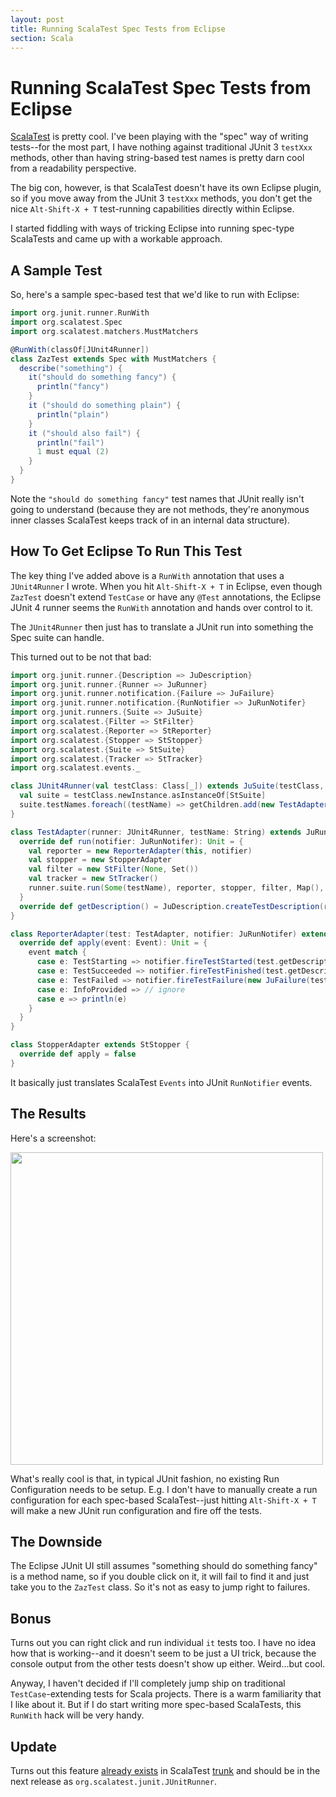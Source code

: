 ```yaml
---
layout: post
title: Running ScalaTest Spec Tests from Eclipse
section: Scala
---
```


Running ScalaTest Spec Tests from Eclipse
=========================================

[ScalaTest](http://www.artima.com/scalatest/) is pretty cool. I've been playing with the "spec" way of writing tests--for the most part, I have nothing against traditional JUnit 3 `testXxx` methods, other than having string-based test names is pretty darn cool from a readability perspective.

The big con, however, is that ScalaTest doesn't have its own Eclipse plugin, so if you move away from the JUnit 3 `testXxx` methods, you don't get the nice `Alt-Shift-X + T` test-running capabilities directly within Eclipse.

I started fiddling with ways of tricking Eclipse into running spec-type ScalaTests and came up with a workable approach.

A Sample Test
-------------

So, here's a sample spec-based test that we'd like to run with Eclipse:

```scala
import org.junit.runner.RunWith
import org.scalatest.Spec
import org.scalatest.matchers.MustMatchers

@RunWith(classOf[JUnit4Runner])
class ZazTest extends Spec with MustMatchers {
  describe("something") {
    it("should do something fancy") {
      println("fancy")
    }
    it ("should do something plain") {
      println("plain")
    }
    it ("should also fail") {
      println("fail")
      1 must equal (2)
    }
  }
}
```

Note the `"should do something fancy"` test names that JUnit really isn't going to understand (because they are not methods, they're anonymous inner classes ScalaTest keeps track of in an internal data structure).

How To Get Eclipse To Run This Test
-----------------------------------

The key thing I've added above is a `RunWith` annotation that uses a `JUnit4Runner` I wrote. When you hit `Alt-Shift-X + T` in Eclipse, even though `ZazTest` doesn't extend `TestCase` or have any `@Test` annotations, the Eclipse JUnit 4 runner seems the `RunWith` annotation and hands over control to it.

The `JUnit4Runner` then just has to translate a JUnit run into something the Spec suite can handle.

This turned out to be not that bad:

```scala
import org.junit.runner.{Description => JuDescription}
import org.junit.runner.{Runner => JuRunner}
import org.junit.runner.notification.{Failure => JuFailure}
import org.junit.runner.notification.{RunNotifier => JuRunNotifer}
import org.junit.runners.{Suite => JuSuite}
import org.scalatest.{Filter => StFilter}
import org.scalatest.{Reporter => StReporter}
import org.scalatest.{Stopper => StStopper}
import org.scalatest.{Suite => StSuite}
import org.scalatest.{Tracker => StTracker}
import org.scalatest.events._

class JUnit4Runner(val testClass: Class[_]) extends JuSuite(testClass, new java.util.ArrayList[JuRunner]()) {
  val suite = testClass.newInstance.asInstanceOf[StSuite]
  suite.testNames.foreach((testName) => getChildren.add(new TestAdapter(this, testName)))
}

class TestAdapter(runner: JUnit4Runner, testName: String) extends JuRunner {
  override def run(notifier: JuRunNotifer): Unit = {
    val reporter = new ReporterAdapter(this, notifier)
    val stopper = new StopperAdapter
    val filter = new StFilter(None, Set())
    val tracker = new StTracker()
    runner.suite.run(Some(testName), reporter, stopper, filter, Map(), None, tracker)
  }
  override def getDescription() = JuDescription.createTestDescription(runner.testClass, testName)
}

class ReporterAdapter(test: TestAdapter, notifier: JuRunNotifer) extends StReporter {
  override def apply(event: Event): Unit = {
    event match {
      case e: TestStarting => notifier.fireTestStarted(test.getDescription)
      case e: TestSucceeded => notifier.fireTestFinished(test.getDescription)
      case e: TestFailed => notifier.fireTestFailure(new JuFailure(test.getDescription, e.throwable.get))
      case e: InfoProvided => // ignore
      case e => println(e)
    }
  }
}

class StopperAdapter extends StStopper {
  override def apply = false
}
```

It basically just translates ScalaTest `Events` into JUnit `RunNotifier` events.

The Results
-----------

Here's a screenshot:

<a href="/images/screenshot-scalatest.png" border="0">
  <img src="/images/screenshot-scalatest.png" width="500" border="0">
</a>

What's really cool is that, in typical JUnit fashion, no existing Run Configuration needs to be setup. E.g. I don't have to manually create a run configuration for each spec-based ScalaTest--just hitting `Alt-Shift-X + T` will make a new JUnit run configuration and fire off the tests.

The Downside
------------

The Eclipse JUnit UI still assumes "something should do something fancy" is a method name, so if you double click on it, it will fail to find it and just take you to the `ZazTest`  class. So it's not as easy to jump right to failures.

Bonus
-----

Turns out you can right click and run individual `it` tests too. I have no idea how that is working--and it doesn't seem to be just a UI trick, because the console output from the other tests doesn't show up either. Weird...but cool.

Anyway, I haven't decided if I'll completely jump ship on traditional `TestCase`-extending tests for Scala projects. There is a warm familiarity that I like about it. But if I do start writing more spec-based ScalaTests, this `RunWith` hack will be very handy.

**Update**
----------

Turns out this feature [already exists](http://www.artima.com/forums/flat.jsp?forum=284&thread=254074) in ScalaTest [trunk](https://scalatest.dev.java.net/source/browse/scalatest/trunk/app/src/main/scala/org/scalatest/junit/JUnitRunner.scala?rev=1789&view=markup) and should be in the next release as `org.scalatest.junit.JUnitRunner`.









